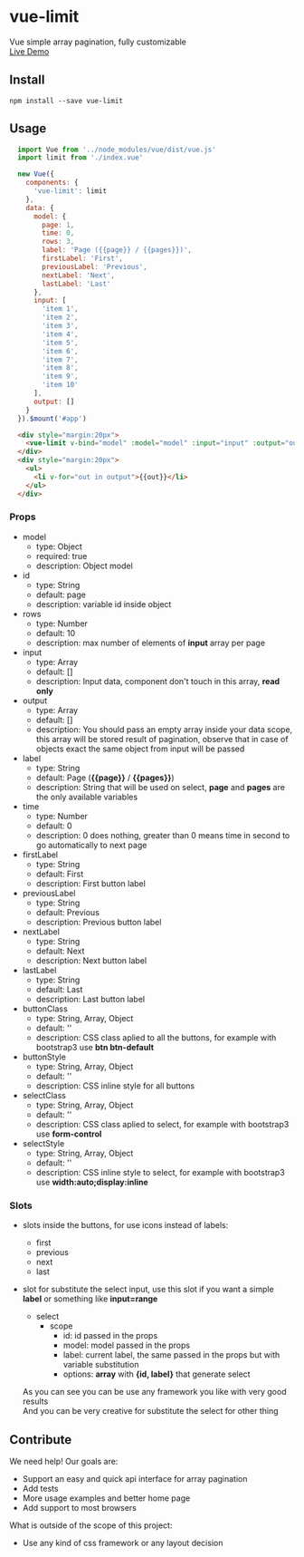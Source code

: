 # vue-limit
Vue simple array pagination, fully customizable  
[Live Demo](http://marcodpt.github.io/vue-limit)

## Install
```
npm install --save vue-limit
```

## Usage
```javascript
  import Vue from '../node_modules/vue/dist/vue.js'
  import limit from './index.vue'

  new Vue({
    components: {
      'vue-limit': limit
    },
    data: {
      model: {
        page: 1,
        time: 0,
        rows: 3,
        label: 'Page ({{page}} / {{pages}})',
        firstLabel: 'First',
        previousLabel: 'Previous',
        nextLabel: 'Next',
        lastLabel: 'Last'
      },
      input: [
        'item 1',
        'item 2',
        'item 3',
        'item 4',
        'item 5',
        'item 6',
        'item 7',
        'item 8',
        'item 9',
        'item 10'
      ],
      output: []
    }
  }).$mount('#app')
```

```html
  <div style="margin:20px">
    <vue-limit v-bind="model" :model="model" :input="input" :output="output" />
  </div>
  <div style="margin:20px">
    <ul>
      <li v-for="out in output">{{out}}</li>
    </ul>
  </div>
```

### Props
 - model 
   - type: Object
   - required: true
   - description: Object model
 - id
   - type: String
   - default: page
   - description: variable id inside object
 - rows
   - type: Number
   - default: 10
   - description: max number of elements of **input** array per page
 - input
   - type: Array
   - default: []
   - description: Input data, component don't touch in this array, **read only**
 - output
   - type: Array
   - default: []
   - description: You should pass an empty array inside your data scope, this array will be stored result of pagination, observe that in case of objects exact the same object from input will be passed
 - label
   - type: String
   - default: Page (**{{page}}** / **{{pages}}**)
   - description: String that will be used on select, **page** and **pages** are the only available variables
 - time
   - type: Number
   - default: 0
   - description: 0 does nothing, greater than 0 means time in second to go automatically to next page
 - firstLabel
   - type: String
   - default: First
   - description: First button label
 - previousLabel
   - type: String
   - default: Previous
   - description: Previous button label
 - nextLabel
   - type: String
   - default: Next
   - description: Next button label
 - lastLabel
   - type: String
   - default: Last
   - description: Last button label
 - buttonClass
   - type: String, Array, Object
   - default: ''
   - description: CSS class aplied to all the buttons, for example with bootstrap3 use **btn btn-default**
 - buttonStyle
   - type: String, Array, Object
   - default: ''
   - description: CSS inline style for all buttons
 - selectClass
   - type: String, Array, Object
   - default: ''
   - description: CSS class aplied to select, for example with bootstrap3 use **form-control**
 - selectStyle
   - type: String, Array, Object
   - default: ''
   - description: CSS inline style to select, for example with bootstrap3 use **width:auto;display:inline**

### Slots
 - slots inside the buttons, for use icons instead of labels: 
   - first
   - previous
   - next
   - last
 - slot for substitute the select input, use this slot if you want a simple **label** or something like **input=range**
   - select
     - scope
       - id: id passed in the props
       - model: model passed in the props
       - label: current label, the same passed in the props but with variable substitution
       - options: **array** with **{id, label}** that generate select

    As you can see you can be use any framework you like with very good results  
    And you can be very creative for substitute the select for other thing

## Contribute
We need help! Our goals are:
 - Support an easy and quick api interface for array pagination
 - Add tests
 - More usage examples and better home page
 - Add support to most browsers

What is outside of the scope of this project:
 - Use any kind of css framework or any layout decision
